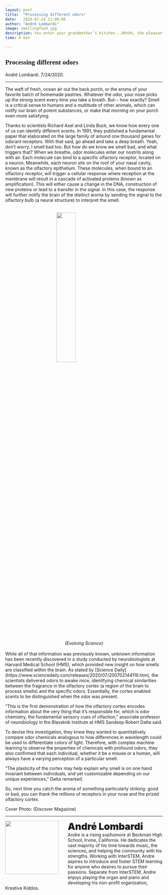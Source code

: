 ```yaml
---
layout: post
title:  "Processing different odors"
date:   2020-07-24 13:00:06
author: "André Lombardi"
image: smellingfood.jpg
description: You enter your grandmother’s kitchen...Ahhhh, the pleasant aroma of your favorite meal filling the room. Find out the astounding trickery behind how our bodies smell objects!
time: 4 min

---
```

<h2 style="font-family: Ergonomique Bold">Processing different odors</h2>
André Lombardi. 7/24/2020.
<hr>

The waft of fresh, ocean air out the back porch, or the aroma of your favorite batch of homemade pastries. Whatever the odor, your nose picks up the strong scent every time you take a breath. But-- how exactly? Smell is a critical sense to humans and a multitude of other animals, which can notify our brain of potent substances, or make that morning on your porch even more satisfying.

Thanks to scientists Richard Axel and Linda Buck, we know how every one of us can identify different scents. In 1991, they published a fundamental paper that elaborated on the large family of around one thousand genes for odorant receptors. With that said, go ahead and take a deep breath. Yeah, don’t worry, I smell bad too. But how do we know we smell bad, and what triggers that? When we breathe, odor molecules enter our nostrils along with air. Each molecule can bind to a specific olfactory receptor, located on a neuron. Meanwhile, each neuron sits on the roof of your nasal cavity, known as the olfactory epithelium. These molecules, when bound to an olfactory receptor, will trigger a cellular response where reception at the membrane will result in a cascade of activated proteins (known as amplification). This will either cause a change in the DNA, construction of new proteins or lead to a transfer in the signal. In this case, the response will further notify the brain of the distinct aroma by sending the signal to the olfactory bulb (a neural structure) to interpret the smell.

<br>
<img src="{{ site.baseurl }}/images/blogs/2020/july/receptors.jpg" width="35%" style="display: block; margin: 0 auto"/>  
<center><i>(Evolving Science)</i></center>
<br>
While all of that information was previously known, unknown information has been recently discovered in a study conducted by neurobiologists at Harvard Medical School (HMS), which provided new insight on how smells are classified within the brain. As stated by [Science Daily](https://www.sciencedaily.com/releases/2020/07/200702144119.htm), the scientists delivered odors to awake mice, identifying chemical similarities between the fragrance in the olfactory cortex (a region of the brain to process smells) and the specific odors. Essentially, the cortex enabled scents to be distinguished when the odor was present.

“This is the first demonstration of how the olfactory cortex encodes information about the very thing that it’s responsible for, which is odor chemistry, the fundamental sensory cues of olfaction,” associate professor of neurobiology in the Blavatnik Institute at HMS Sandeep Robert Datta said.

To devise this investigation, they knew they wanted to quantitatively compare odor chemicals analogous to how differences in wavelength could be used to differentiate colors of light. Therefore, with complex machine learning to observe the properties of chemicals with profound odors, they also confirmed that each individual, whether it be a mouse or a human, will always have a varying perception of a particular smell.

“The plasticity of the cortex may help explain why smell is on one hand invariant between individuals, and yet customizable depending on our unique experiences,” Datta remarked.

So, next time you catch the aroma of something particularly striking: good or bad, you can thank the millions of receptors in your nose and the prized olfactory cortex.

Cover Photo: (Discover Magazine)


<hr>
<img src="{{ site.baseurl }}/images/writingTeam/noProfile.jpg" width="170" style="float: left; margin-right: 30px; margin-bottom: 20px;"/>
<div style="margin-bottom: 5%;">
<span style="font-size: 30px; font-weight: 900;">André Lombardi</span>
<br>Andre is a rising sophomore at Beckman High School, Irvine, California. He dedicates the vast majority of his time towards music, the sciences, and helping the community with his strengths. Working with InterSTEM, Andre aspires to introduce and foster STEM learning for anyone who desires to pursue their passions. Separate from InterSTEM, Andre enjoys playing the organ and piano and developing his non-profit organization, Kreative Kiddos.
